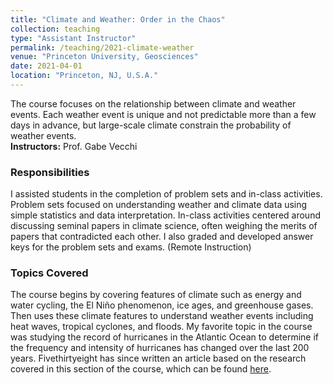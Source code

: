 ```yaml
---
title: "Climate and Weather: Order in the Chaos"
collection: teaching
type: "Assistant Instructor"
permalink: /teaching/2021-climate-weather
venue: "Princeton University, Geosciences"
date: 2021-04-01
location: "Princeton, NJ, U.S.A."
---
```


The course focuses on the relationship between climate and weather events. Each weather event is unique and not predictable more than a few days in advance, but large-scale climate constrain the probability of weather events.<br><b>Instructors:</b> Prof. Gabe Vecchi

### Responsibilities
I assisted  students in the completion of problem sets and in-class activities. Problem sets focused on understanding weather and climate data using simple statistics and data interpretation. In-class activities centered around discussing seminal papers in climate science, often weighing the merits of papers that contradicted each other. I also graded and developed answer keys for the problem sets and exams. (Remote Instruction)

### Topics Covered
The course begins by covering features of climate such as energy and water cycling, the El Niño phenomenon, ice ages, and greenhouse gases. Then uses these climate features to understand weather events including heat waves, tropical cyclones, and floods. My favorite topic in the course was studying the record of hurricanes in the Atlantic Ocean to determine if the frequency and intensity of hurricanes has changed over the last 200 years. Fivethirtyeight has since written an article based on the research covered in this section of the course, which can be found [here](https://fivethirtyeight.com/features/why-past-hurricane-seasons-dont-tell-us-much-about-the-future/).


